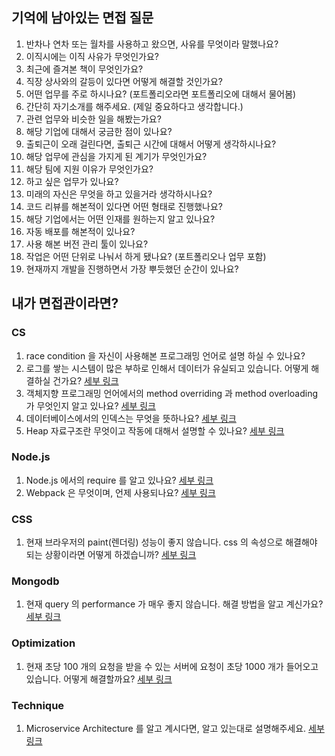 ## 기억에 남아있는 면접 질문
1. 반차나 연차 또는 월차를 사용하고 왔으면, 사유를 무엇이라 말했나요?
2. 이직시에는 이직 사유가 무엇인가요?
3. 최근에 즐겨본 책이 무엇인가요?
4. 직장 상사와의 갈등이 있다면 어떻게 해결할 것인가요?
5. 어떤 업무를 주로 하시나요? (포트폴리오라면 포트폴리오에 대해서 물어봄)
6. 간단히 자기소개를 해주세요. (제일 중요하다고 생각합니다.)
7. 관련 업무와 비슷한 일을 해봤는가요?
8. 해당 기업에 대해서 궁금한 점이 있나요?
9. 출퇴근이 오래 걸린다면, 출퇴근 시간에 대해서 어떻게 생각하시나요?
10. 해당 업무에 관심을 가지게 된 계기가 무엇인가요?
11. 해당 팀에 지원 이유가 무엇인가요?
12. 하고 싶은 업무가 있나요?
13. 미래의 자신은 무엇을 하고 있을거라 생각하시나요?
14. 코드 리뷰를 해본적이 있다면 어떤 형태로 진행했나요?
15. 해당 기업에서는 어떤 인재를 원하는지 알고 있나요?
16. 자동 배포를 해본적이 있나요?
17. 사용 해본 버전 관리 툴이 있나요?
18. 작업은 어떤 단위로 나눠서 하게 됐나요? (포트폴리오나 업무 포함)
19. 현재까지 개발을 진행하면서 가장 뿌듯했던 순간이 있나요?
## 내가 면접관이라면?
### CS
1. race condition 을 자신이 사용해본 프로그래밍 언어로 설명 하실 수 있나요?
2. 로그를 쌓는 시스템이 많은 부하로 인해서 데이터가 유실되고 있습니다. 어떻게 해결하실 건가요? [세부 링크](cs/will-change/README.md)
3. 객체지향 프로그래밍 언어에서의 method overriding 과 method overloading 가 무엇인지 알고 있나요? [세부 링크](cs/method-over/README.md)
4. 데이터베이스에서의 인덱스는 무엇을 뜻하나요? [세부 링크](cs/database-index/README.md)
5. Heap 자료구조란 무엇이고 작동에 대해서 설명할 수 있나요? [세부 링크](cs/algorithm/heap/README.md)
### Node.js
1. Node.js 에서의 require 를 알고 있나요? [세부 링크](nodejs/know-require/README.md)
2. Webpack 은 무엇이며, 언제 사용되나요? [세부 링크](nodejs/webpack/README.md)
### CSS
1. 현재 브라우저의 paint(렌더링) 성능이 좋지 않습니다. css 의 속성으로 해결해야 되는 상황이라면 어떻게 하겠습니까? [세부 링크](css/will-change/README.md)
### Mongodb
1. 현재 query 의 performance 가 매우 좋지 않습니다. 해결 방법을 알고 계신가요? [세부 링크](mongodb/index/README.md)
### Optimization
1. 현재 초당 100 개의 요청을 받을 수 있는 서버에 요청이 초당 1000 개가 들어오고 있습니다. 어떻게 해결할까요? [세부 링크](optimization/caching/README.md)
### Technique
1. Microservice Architecture 를 알고 계시다면, 알고 있는대로 설명해주세요. [세부 링크](technique/microservice-architecture/README.md)